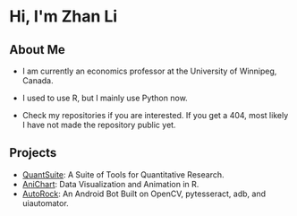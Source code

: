 <h1> Hi, I'm Zhan Li</h1>
<h2>About Me</h2>

- I am currently an economics professor at the University of Winnipeg, Canada. 

- I used to use R, but I mainly  use Python now. 

- Check my repositories if you are interested. If you get a 404, most likely I have not made the repository 
public yet.

<h2>Projects</h2>

- <a href ="https://github.com/Zhan-Li/QuantSuite" target= "_blank">QuantSuite</a>: A Suite of Tools for Quantitative Research.
- <a href ="https://github.com/Zhan-Li/AniChart" target= "_blank">AniChart</a>: Data Visualization and Animation in R.
- <a href ="https://github.com/Zhan-Li/AutoRock" target= "_blank">AutoRock</a>: An Android Bot Built on OpenCV, pytesseract, adb, and uiautomator.
